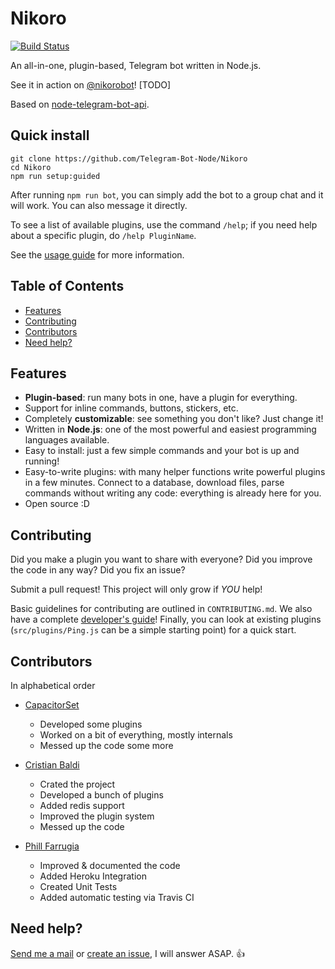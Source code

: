 # Nikoro

[![Build Status](https://travis-ci.org/Telegram-Bot-Node/Nikoro.svg?branch=es6)](https://travis-ci.org/Telegram-Bot-Node/Nikoro)

An all-in-one, plugin-based, Telegram bot written in Node.js. 

See it in action on [@nikorobot](https://telegram.me/nikorobot)! [TODO]

Based on [node-telegram-bot-api](https://github.com/yagop/node-telegram-bot-api).

## Quick install

```
git clone https://github.com/Telegram-Bot-Node/Nikoro
cd Nikoro
npm run setup:guided
```

After running `npm run bot`, you can simply add the bot to a group chat and it will work. You can also message it directly.

To see a list of available plugins, use the command `/help`; if you need help about a specific plugin, do `/help PluginName`.

See the [usage guide](http://telegram-bot-node.github.io/Nikoro/dist/user.html) for more information.

## Table of Contents

- [Features](#features)
- [Contributing](#contributing)
- [Contributors](#contributors)
- [Need help?](#need-help)

## Features
  
* **Plugin-based**: run many bots in one, have a plugin for everything.
* Support for inline commands, buttons, stickers, etc.
* Completely **customizable**: see something you don't like? Just change it!
* Written in **Node.js**: one of the most powerful and easiest programming languages available.
* Easy to install: just a few simple commands and your bot is up and running!
* Easy-to-write plugins: with many helper functions write powerful plugins in a few minutes. Connect to a database, download files, parse commands without writing any code: everything is already here for you.
* Open source :D

## Contributing

Did you make a plugin you want to share with everyone? Did you improve the code in any way? Did you fix an issue?

Submit a pull request! This project will only grow if *YOU* help!

Basic guidelines for contributing are outlined in `CONTRIBUTING.md`. We also have a complete [developer's guide](http://telegram-bot-node.github.io/Nikoro/developer.html)! Finally, you can look at existing plugins (`src/plugins/Ping.js` can be a simple starting point) for a quick start.

## Contributors
In alphabetical order

* [CapacitorSet](https://github.com/CapacitorSet/)
    * Developed some plugins
    * Worked on a bit of everything, mostly internals
    * Messed up the code some more

* [Cristian Baldi](https://github.com/crisbal/)
    * Crated the project
    * Developed a bunch of plugins
    * Added redis support
    * Improved the plugin system
    * Messed up the code
    
* [Phill Farrugia](https://github.com/phillfarrugia/)
    * Improved & documented the code
    * Added Heroku Integration
    * Created Unit Tests
    * Added automatic testing via Travis CI 
    
## Need help?
[Send me a mail](bld.cris.96@gmail.com) or [create an issue](https://github.com/Telegram-Bot-Node/Nikoro/issues/new), I will answer ASAP. :+1:
